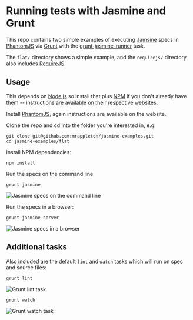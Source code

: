 # Running tests with Jasmine and Grunt

This repo contains two simple examples of executing [Jamsine](http://pivotal.github.com/jasmine/) specs in [PhantomJS](http://phantomjs.org/) via [Grunt](http://gruntjs.com/) with the [grunt-jasmine-runner](https://npmjs.org/package/grunt-jasmine-runner) task.

The `flat/` directory shows a simple example, and the `requirejs/` directory also includes [RequireJS](http://requirejs.org/).

## Usage
This depends on [Node.js](http://nodejs.org/) so install that plus [NPM](https://npmjs.org/) if you don't already have them -- instructions are available on their respective websites.

Install [PhantomJS](http://phantomjs.org/), again instructions are available on the website.

Clone the repo and cd into the folder you're interested in, e.g:

    git clone git@github.com:mrappleton/jasmine-examples.git
    cd jasmine-examples/flat

Install NPM dependencies:

    npm install

Run the specs on the command line:

    grunt jasmine

![Jasmine specs on the command line](http://f.cl.ly/items/2d3S2X0K3Y152M391j38/Screen%20Shot%202012-10-09%20at%2011.31.29.png)

Run the specs in a browser:

    grunt jasmine-server

![Jasmine specs in a browser](http://f.cl.ly/items/3W2H2K1u2v2a01271T1v/Screen%20Shot%202012-10-09%20at%2011.28.29.png)

## Additional tasks

Also included are the default `lint` and `watch` tasks which will run on spec and source files:

    grunt lint

![Grunt lint task](http://f.cl.ly/items/3h0f0O0m0H381K0I2N0l/Screen%20Shot%202012-10-09%20at%2011.33.01.png)

    grunt watch

![Grunt watch task](http://f.cl.ly/items/11322M0Q18043p383P3k/Screen%20Shot%202012-10-09%20at%2011.33.55.png)
